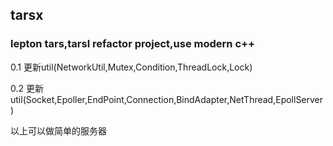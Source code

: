 ## tarsx
### lepton tars,tarsl refactor project,use modern c++

 0.1 更新util(NetworkUtil,Mutex,Condition,ThreadLock,Lock)

0.2 更新util(Socket,Epoller,EndPoint,Connection,BindAdapter,NetThread,EpollServer)

以上可以做简单的服务器